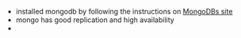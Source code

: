 * installed mongodb by following the instructions on [MongoDBs site](https://docs.mongodb.com/manual/tutorial/install-mongodb-on-ubuntu/)
* mongo has good replication and high availability
* 